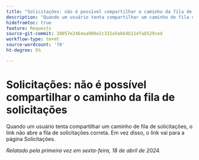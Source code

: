 ```yaml
---
title: "Solicitações: não é possível compartilhar o caminho da fila de solicitações"
description: "Quando um usuário tenta compartilhar um caminho de fila de solicitações, o link não abre a fila de solicitações correta. Em vez disso, o link vai para a página Solicitações."
hidefromtoc: true
feature: Requests
source-git-commit: 38057e2464aa980e2c315a5ebb4b114fab529ced
workflow-type: tm+mt
source-wordcount: '70'
ht-degree: 5%

---
```



# Solicitações: não é possível compartilhar o caminho da fila de solicitações

Quando um usuário tenta compartilhar um caminho de fila de solicitações, o link não abre a fila de solicitações correta. Em vez disso, o link vai para a página Solicitações.

_Relatado pela primeira vez em sexta-feira, 18 de abril de 2024._


